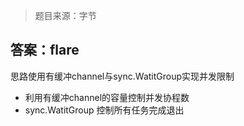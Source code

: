 > 题目来源：字节

## 答案：flare

思路使用有缓冲channel与sync.WatitGroup实现并发限制

* 利用有缓冲channel的容量控制并发协程数
* sync.WatitGroup 控制所有任务完成退出